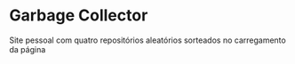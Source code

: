 # Garbage Collector

Site pessoal com quatro repositórios aleatórios sorteados no carregamento da página

